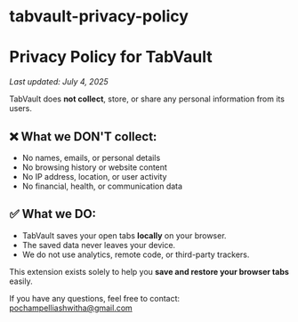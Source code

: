 # tabvault-privacy-policy
# Privacy Policy for TabVault

_Last updated: July 4, 2025_

TabVault does **not collect**, store, or share any personal information from its users.

## ❌ What we DON'T collect:
- No names, emails, or personal details  
- No browsing history or website content  
- No IP address, location, or user activity  
- No financial, health, or communication data  

## ✅ What we DO:
- TabVault saves your open tabs **locally** on your browser.
- The saved data never leaves your device.
- We do not use analytics, remote code, or third-party trackers.

This extension exists solely to help you **save and restore your browser tabs** easily.

If you have any questions, feel free to contact: pochampelliashwitha@gmail.com
